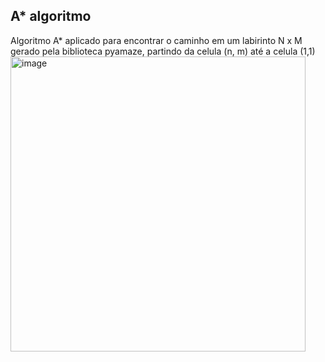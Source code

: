 ﻿## A* algoritmo
 Algoritmo A* aplicado para encontrar o caminho em um labirinto N x M gerado pela biblioteca pyamaze, partindo da celula (n, m) até a celula (1,1)
 <img width="472" alt="image" src="https://github.com/ThassiAmorim/ExerciciosPython/assets/62359485/875098f9-05ee-4c05-922e-fbf093a3be24">

